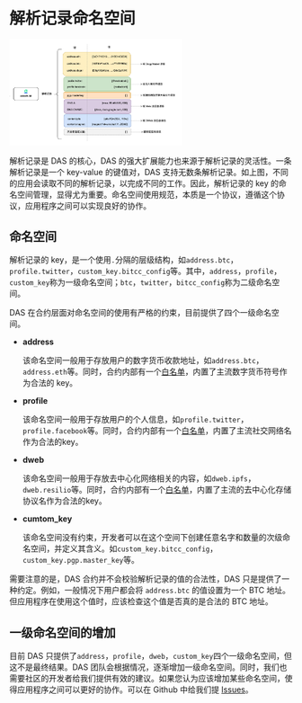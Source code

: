 # 解析记录命名空间



<img src="image-20210717111422614.png" alt="image-20210717111422614" style="zoom:30%;" />



解析记录是 DAS 的核心，DAS 的强大扩展能力也来源于解析记录的灵活性。一条解析记录是一个 key-value 的键值对，DAS 支持无数条解析记录。如上图，不同的应用会读取不同的解析记录，以完成不同的工作。因此，解析记录的 key 的命名空间管理，显得尤为重要。命名空间使用规范，本质是一个协议，遵循这个协议，应用程序之间可以实现良好的协作。



## 命名空间

解析记录的 key，是一个使用`.`分隔的层级结构，如`address.btc`，`profile.twitter`，`custom_key.bitcc_config`等。其中，`address`，`profile`，`custom_key`称为一级命名空间；`btc`，`twitter`，`bitcc_config`称为二级命名空间。



DAS 在合约层面对命名空间的使用有严格的约束，目前提供了四个一级命名空间。

* **address**

  该命名空间一般用于存放用户的数字货币收款地址，如`address.btc`，`address.eth`等。同时，合约内部有一个[白名单](https://github.com/DeAccountSystems/das-contracts/blob/develop/tests/data/record_key_namespace.txt)，内置了主流数字货币符号作为合法的 key。

* **profile**

  该命名空间一般用于存放用户的个人信息，如`profile.twitter`，`profile.facebook`等。同时，合约内部有一个[白名单](https://github.com/DeAccountSystems/das-contracts/blob/develop/tests/data/record_key_namespace.txt)，内置了主流社交网络名作为合法的key。

* **dweb**

  该命名空间一般用于存放去中心化网络相关的内容，如`dweb.ipfs`，`dweb.resilio`等。同时，合约内部有一个[白名单](https://github.com/DeAccountSystems/das-contracts/blob/develop/tests/data/record_key_namespace.txt)，内置了主流的去中心化存储协议名作为合法的key。

* **cumtom_key**

  该命名空间没有约束，开发者可以在这个空间下创建任意名字和数量的次级命名空间，并定义其含义。如`custom_key.bitcc_config`，`custom_key.pgp.master_key`等。 



需要注意的是，DAS 合约并不会校验解析记录的值的合法性，DAS 只是提供了一种约定。例如，一般情况下用户都会将 `address.btc` 的值设置为一个 BTC 地址。但应用程序在使用这个值时，应该检查这个值是否真的是合法的 BTC 地址。



## 一级命名空间的增加

目前 DAS 只提供了`address`，`profile`，`dweb`，`custom_key`四个一级命名空间，但这不是最终结果。DAS 团队会根据情况，逐渐增加一级命名空间。同时，我们也需要社区的开发者给我们提供有效的建议。如果您认为应该增加某些命名空间，使得应用程序之间可以更好的协作。可以在 Github 中给我们提 [Issues](https://github.com/DeAccountSystems/das-contracts/issues)。








